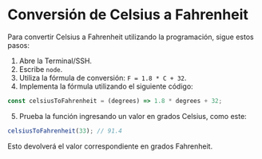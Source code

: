 # Conversión de Celsius a Fahrenheit

Para convertir Celsius a Fahrenheit utilizando la programación, sigue estos pasos:

1. Abre la Terminal/SSH.
2. Escribe `node`.
3. Utiliza la fórmula de conversión: `F = 1.8 * C + 32`.
4. Implementa la fórmula utilizando el siguiente código:

```js
const celsiusToFahrenheit = (degrees) => 1.8 * degrees + 32;
```

5. Prueba la función ingresando un valor en grados Celsius, como este:

```js
celsiusToFahrenheit(33); // 91.4
```

Esto devolverá el valor correspondiente en grados Fahrenheit.

